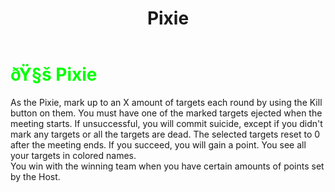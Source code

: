 ﻿---
lang: en-US
title: Pixie
prev: Opportunist
next: Provocateur
---

# <font color="#01ff00">ðŸ§š <b>Pixie</b></font> <Badge text="Benign" type="tip" vertical="middle"/>

As the Pixie, mark up to an X amount of targets each round by using the Kill button on them. You must have one of the marked targets ejected when the meeting starts. If unsuccessful, you will commit suicide, except if you didn't mark any targets or all the targets are dead. The selected targets reset to 0 after the meeting ends. If you succeed, you will gain a point. You see all your targets in colored names.<br>
You win with the winning team when you have certain amounts of points set by the Host.
